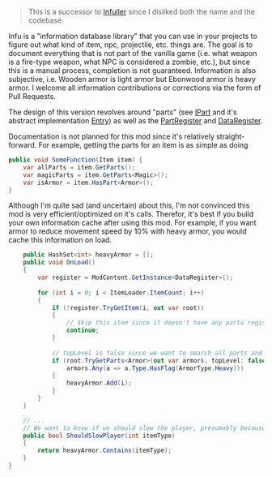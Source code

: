 ﻿> This is a successor to [Infuller](https://github.com/webmilio-terraria-mods/Infuller) since I disliked both the name and the codebase.

Infu is a "information database library" that you can use in your projects to figure out what kind of item, npc, projectile, etc. things are.
The goal is to document everything that is not part of the vanilla game (i.e. what weapon is a fire-type weapon, what NPC is considered a zombie, etc.), 
but since this is a manual process, completion is not guaranteed. Information is also subjective, i.e. Wooden armor is light armor but Ebonwood armor is heavy armor.
I welcome all information contributions or corrections via the form of Pull Requests.

The design of this version revolves around "parts" (see [IPart](https://github.com/webmilio-terraria-mods/Infu/blob/master/IPart.cs) and it's abstract implementation
[Entry](https://github.com/webmilio-terraria-mods/Infu/blob/master/Entry.cs)) as well as the [PartRegister](https://github.com/webmilio-terraria-mods/Infu/blob/master/PartRegister.cs) and [DataRegister](https://github.com/webmilio-terraria-mods/Infu/blob/master/Data/DataRegister.cs).

Documentation is not planned for this mod since it's relatively straight-forward.
For example, getting the parts for an item is as simple as doing
```cs
public void SomeFunction(Item item) {
    var allParts = item.GetParts();
    var magicParts = item.GetParts<Magic>();
    var isArmor = item.HasPart<Armor>();
}
```

Although I'm quite sad (and uncertain) about this, I'm not convinced this mod is very efficient/optimized on it's calls. Therefor,
it's best if you build your own information cache after using this mod. For example, if you want armor to reduce movement speed by 10%
with heavy armor, you would cache this information on load.
```cs
    public HashSet<int> heavyArmor = [];
    public void OnLoad()
    {
        var register = ModContent.GetInstance<DataRegister>();
    
        for (int i = 0; i < ItemLoader.ItemCount; i++)
        {
            if (!register.TryGetItem(i, out var root))
            {
                // Skip this item since it doesn't have any parts registered.
                continue;
            }
    
            // topLevel is false since we want to search all parts and their children.
            if (root.TryGetParts<Armor>(out var armors, topLevel: false) && 
                armors.Any(a => a.Type.HasFlag(ArmorType.Heavy)))
            {
                heavyArmor.Add(i);
            }
        }
    }

    // ...
    // We want to know if we should slow the player, presumably because he's wearing armor.
    public bool ShouldSlowPlayer(int itemType)
    {
        return heavyArmor.Contains(itemType);
    }
}
```